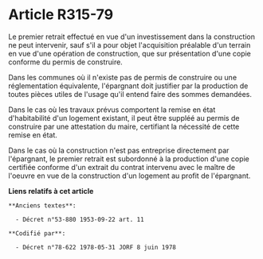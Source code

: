 # Article R315-79

Le premier retrait effectué en vue d'un investissement dans la construction ne peut intervenir, sauf s'il a pour objet
l'acquisition préalable d'un terrain en vue d'une opération de construction, que sur présentation d'une copie conforme du
permis de construire.

Dans les communes où il n'existe pas de permis de construire ou une réglementation équivalente, l'épargnant doit justifier
par la production de toutes pièces utiles de l'usage qu'il entend faire des sommes demandées.

Dans le cas où les travaux prévus comportent la remise en état d'habitabilité d'un logement existant, il peut être suppléé au
permis de construire par une attestation du maire, certifiant la nécessité de cette remise en état.

Dans le cas où la construction n'est pas entreprise directement par l'épargnant, le premier retrait est subordonné à la
production d'une copie certifiée conforme d'un extrait du contrat intervenu avec le maître de l'oeuvre en vue de la
construction d'un logement au profit de l'épargnant.

**Liens relatifs à cet article**

	**Anciens textes**:

	  - Décret n°53-880 1953-09-22 art. 11

	**Codifié par**:

	  - Décret n°78-622 1978-05-31 JORF 8 juin 1978
